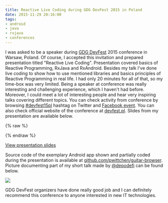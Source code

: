 ```yaml
---
title: Reactive Live Coding during GDG DevFest 2015 in Poland
date: 2015-11-29 20:16:00
tags:
- android
- java
- rxjava
- conferences
---
```


I was asked to be a speaker during [GDG DevFest](http://devfest.pl) 2015 conference in Warsaw, Poland. Of course, I accepted this invitation and prepared presentation titled "Reactive Live Coding". Presentation covered basics of Reactive Programming, RxJava and RxAndroid. Besides my talk I've done live coding to show how to use mentioned libraries and basics principles of Reactive Programming in real life. I had only 20 minutes for all of that, so my time-box was very limited. Being a speaker at conference was really interesting and challenging experience, which I haven't had before. Moreover, I could meet a lot of interesting people and hear very inspiring talks covering different topics. You can check activity from conference by browsing [#devfest15pl](https://twitter.com/search?q=%23devfest15pl) hashtag on Twitter and [Facebook event](https://www.facebook.com/events/595578613913819/). You can also check official website of the conference at [devfest.pl](http://devfest.pl). Slides from my presentation are available below. 

{% raw %}

<script async class="speakerdeck-embed" data-id="07f40d9ca09349b79682a9b4c980644a" data-ratio="1.77777777777778" src="//speakerdeck.com/assets/embed.js"></script> 

{% endraw %}

[View presentation slides](https://speakerdeck.com/pwittchen/reactive-live-coding)

Source code of the exemplary Android app shown and partially coded during the presentation is available at [github.com/pwittchen/guitar-browser](https://github.com/pwittchen/guitar-browser). Picture documenting part of my short talk made by [@depodefi](https://twitter.com/depodefi) can be found below. 

![](/posts/2015/reactive-live-coding/presentation.jpg) 

GDG DevFest organizers have done really good job and I can definitely recommend this conference to anyone interested in new IT technologies.